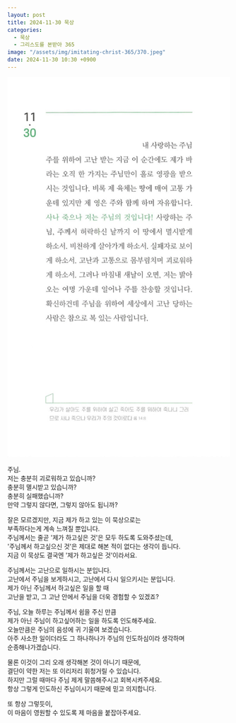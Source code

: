 ```yaml
---
layout: post
title: 2024-11-30 묵상
categories:
  - 묵상
  - 그리스도를 본받아 365
image: "/assets/img/imitating-christ-365/370.jpeg"
date: 2024-11-30 10:30 +0900
---
```


![image](/assets/img/imitating-christ-365/370.jpeg)

주님.  
저는 충분히 괴로워하고 있습니까?  
충분히 멸시받고 있습니까?  
충분히 실패했습니까?  
만약 그렇지 않다면, 그렇지 않아도 됩니까?

잘은 모르겠지만, 지금 제가 하고 있는 이 묵상으로는  
부족하다는게 계속 느껴질 뿐입니다.  
주님께서는 줄곧 '제가 하고싶은 것'은 모두 하도록 도와주셨는데,  
'주님께서 하고싶으신 것'은 제대로 해본 적이 없다는 생각이 듭니다.  
지금 이 묵상도 결국엔 '제가 하고싶은 것'이라서요.

주님께서는 고난으로 일하시는 분입니다.  
고난에서 주님을 보게하시고, 고난에서 다시 일으키시는 분입니다.  
제가 아닌 주님께서 하고싶은 일을 할 때  
고난을 받고, 그 고난 안에서 주님을 더욱 경험할 수 있겠죠?

주님, 오늘 하루는 주님께서 쉼을 주신 만큼  
제가 아닌 주님이 하고싶어하는 일을 하도록 인도해주세요.  
오늘만큼은 주님의 음성에 귀 기울여 보겠습니다.  
아주 사소한 일이더라도 그 하나하나가 주님의 인도하심이라 생각하며  
순종해나가겠습니다.

물론 이것이 그리 오래 생각해본 것이 아니기 때문에,  
결단이 약한 저는 또 이리저리 휘청거릴 수 있습니다.  
하지만 그럴 때마다 주님 제게 말씀해주시고 회복시켜주세요.  
항상 그렇게 인도하신 주님이시기 때문에 믿고 의지합니다.

또 항상 그렇듯이,  
이 마음이 영원할 수 있도록 제 마음을 붙잡아주세요.
